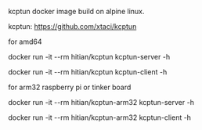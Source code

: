 kcptun docker image build on alpine linux.

kcptun: https://github.com/xtaci/kcptun

for amd64

docker run -it --rm hitian/kcptun kcptun-server -h

docker run -it --rm hitian/kcptun kcptun-client -h


for arm32 raspberry pi or tinker board

docker run -it --rm hitian/kcptun-arm32 kcptun-server -h

docker run -it --rm hitian/kcptun-arm32 kcptun-client -h
